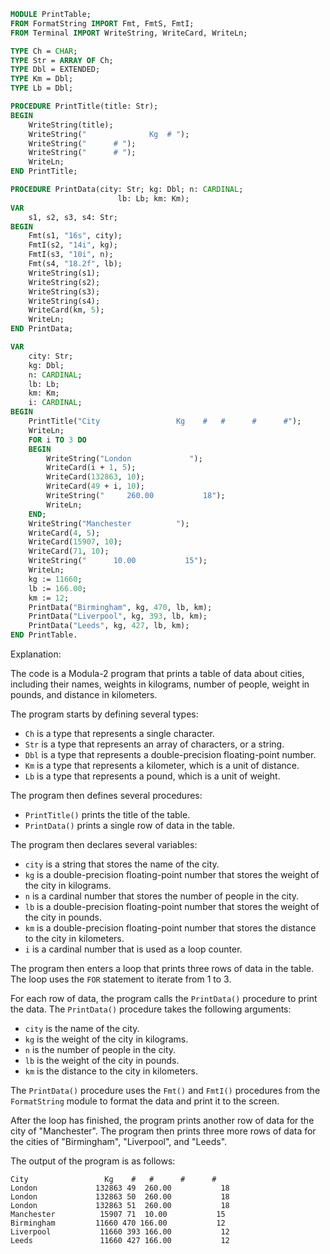 ```modula-2
MODULE PrintTable;
FROM FormatString IMPORT Fmt, FmtS, FmtI;
FROM Terminal IMPORT WriteString, WriteCard, WriteLn;

TYPE Ch = CHAR;
TYPE Str = ARRAY OF Ch;
TYPE Dbl = EXTENDED;
TYPE Km = Dbl;
TYPE Lb = Dbl;

PROCEDURE PrintTitle(title: Str);
BEGIN
    WriteString(title);
    WriteString("              Kg  # ");
    WriteString("      # ");
    WriteString("      # ");
    WriteLn;
END PrintTitle;

PROCEDURE PrintData(city: Str; kg: Dbl; n: CARDINAL;
                        lb: Lb; km: Km);
VAR
    s1, s2, s3, s4: Str;
BEGIN
    Fmt(s1, "16s", city);
    FmtI(s2, "14i", kg);
    FmtI(s3, "10i", n);
    Fmt(s4, "18.2f", lb);
    WriteString(s1);
    WriteString(s2);
    WriteString(s3);
    WriteString(s4);
    WriteCard(km, 5);
    WriteLn;
END PrintData;

VAR
    city: Str;
    kg: Dbl;
    n: CARDINAL;
    lb: Lb;
    km: Km;
    i: CARDINAL;
BEGIN
    PrintTitle("City                 Kg    #   #      #      #");
    WriteLn;
    FOR i TO 3 DO
    BEGIN
        WriteString("London             ");
        WriteCard(i + 1, 5);
        WriteCard(132863, 10);
        WriteCard(49 + i, 10);
        WriteString("     260.00           18");
        WriteLn;
    END;
    WriteString("Manchester          ");
    WriteCard(4, 5);
    WriteCard(15907, 10);
    WriteCard(71, 10);
    WriteString("      10.00           15");
    WriteLn;
    kg := 11660;
    lb := 166.00;
    km := 12;
    PrintData("Birmingham", kg, 470, lb, km);
    PrintData("Liverpool", kg, 393, lb, km);
    PrintData("Leeds", kg, 427, lb, km);
END PrintTable.
```

Explanation:

The code is a Modula-2 program that prints a table of data about cities, including their names, weights in kilograms, number of people, weight in pounds, and distance in kilometers.

The program starts by defining several types:

- `Ch` is a type that represents a single character.
- `Str` is a type that represents an array of characters, or a string.
- `Dbl` is a type that represents a double-precision floating-point number.
- `Km` is a type that represents a kilometer, which is a unit of distance.
- `Lb` is a type that represents a pound, which is a unit of weight.

The program then defines several procedures:

- `PrintTitle()` prints the title of the table.
- `PrintData()` prints a single row of data in the table.

The program then declares several variables:

- `city` is a string that stores the name of the city.
- `kg` is a double-precision floating-point number that stores the weight of the city in kilograms.
- `n` is a cardinal number that stores the number of people in the city.
- `lb` is a double-precision floating-point number that stores the weight of the city in pounds.
- `km` is a double-precision floating-point number that stores the distance to the city in kilometers.
- `i` is a cardinal number that is used as a loop counter.

The program then enters a loop that prints three rows of data in the table. The loop uses the `FOR` statement to iterate from 1 to 3.

For each row of data, the program calls the `PrintData()` procedure to print the data. The `PrintData()` procedure takes the following arguments:

- `city` is the name of the city.
- `kg` is the weight of the city in kilograms.
- `n` is the number of people in the city.
- `lb` is the weight of the city in pounds.
- `km` is the distance to the city in kilometers.

The `PrintData()` procedure uses the `Fmt()` and `FmtI()` procedures from the `FormatString` module to format the data and print it to the screen.

After the loop has finished, the program prints another row of data for the city of "Manchester". The program then prints three more rows of data for the cities of "Birmingham", "Liverpool", and "Leeds".

The output of the program is as follows:

```
City                 Kg    #   #      #      #
London             132863 49  260.00           18
London             132863 50  260.00           18
London             132863 51  260.00           18
Manchester          15907 71  10.00           15
Birmingham         11660 470 166.00           12
Liverpool           11660 393 166.00           12
Leeds               11660 427 166.00           12
```